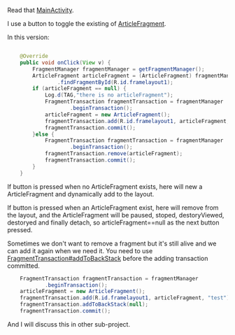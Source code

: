 Read that [MainActivity](src/com/tim/fragment/example/MainActivity.java).

I use a button to toggle the existing of [ArticleFragment](src/com/tim/fragment/example/ArticleFragment.java).

In this version:

```java

	@Override
	public void onClick(View v) {
		FragmentManager fragmentManager = getFragmentManager();
		ArticleFragment articleFragment = (ArticleFragment) fragmentManager
				.findFragmentById(R.id.framelayout1);
		if (articleFragment == null) {
			Log.d(TAG,"there is no articleFragment");
			FragmentTransaction fragmentTransaction = fragmentManager
					.beginTransaction();
			articleFragment = new ArticleFragment();
			fragmentTransaction.add(R.id.framelayout1, articleFragment, "test");
			fragmentTransaction.commit();
		}else {
			FragmentTransaction fragmentTransaction = fragmentManager
					.beginTransaction();
			fragmentTransaction.remove(articleFragment);
			fragmentTransaction.commit();
		}
	}
```

If button is pressed when no ArticleFragment exists, here will new a ArticleFragment and dynamically add to the layout.

If button is pressed when an ArticleFragment exist, here will remove from the layout, and the ArticleFragment will be paused, stoped, destoryViewed, destoryed and finally detach, so articleFragment==null as the next button pressed.

Sometimes we don't want to remove a fragment but it's still alive and we can add it again when we need it. You need to use [FragmentTransaction#addToBackStack](http://developer.android.com/reference/android/app/FragmentTransaction.html#addToBackStack%28java.lang.String%29) before the adding transaction committed.

```java
	FragmentTransaction fragmentTransaction = fragmentManager
			.beginTransaction();
	articleFragment = new ArticleFragment();
	fragmentTransaction.add(R.id.framelayout1, articleFragment, "test");
	fragmentTransaction.addToBackStack(null);
	fragmentTransaction.commit();
``` 

And I will discuss this in other sub-project.